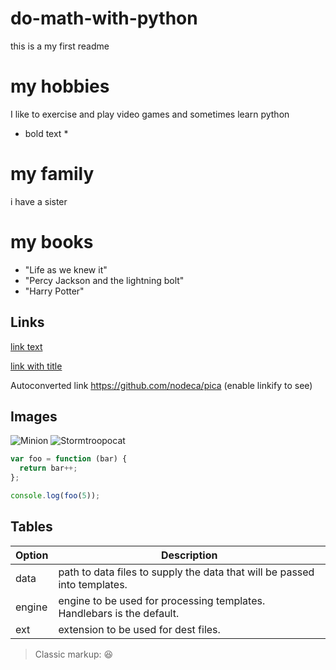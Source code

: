 # do-math-with-python
this is a my first readme

# my hobbies
I like to exercise and play video games and sometimes learn python
* bold text *
# my family
i have a sister
# my books
* "Life as we knew it"
* "Percy Jackson and the lightning bolt"
* "Harry Potter"
## Links

[link text](http://dev.nodeca.com/)

[link with title](http://nodeca.github.io/pica/demo/ "title text!")

Autoconverted link https://github.com/nodeca/pica (enable linkify to see)


## Images

![Minion](https://octodex.github.com/images/minion.png)
![Stormtroopocat](https://octodex.github.com/images/stormtroopocat.jpg "The Stormtroopocat")

```js
var foo = function (bar) {
  return bar++;
};

console.log(foo(5));
```
## Tables

| Option | Description |
| ------ | ----------- |
| data   | path to data files to supply the data that will be passed into templates. |
| engine | engine to be used for processing templates. Handlebars is the default. |
| ext    | extension to be used for dest files. |

> Classic markup: :laughing:
